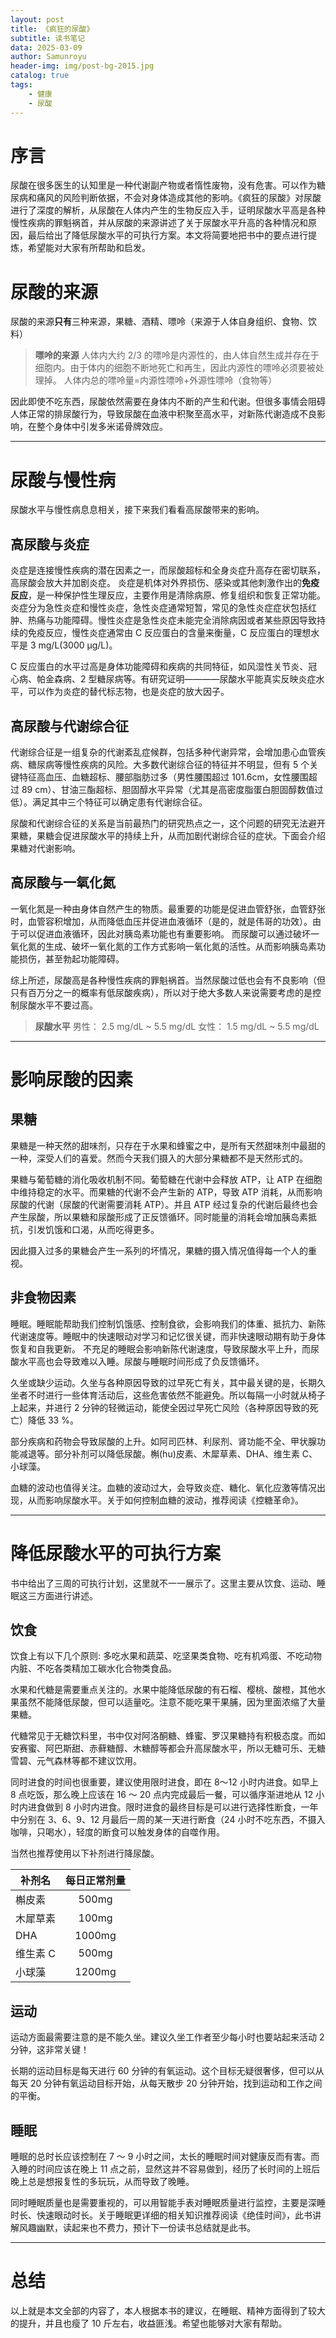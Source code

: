 ```yaml
---
layout: post
title: 《疯狂的尿酸》
subtitle: 读书笔记
data: 2025-03-09
author: Samunroyu
header-img: img/post-bg-2015.jpg
catalog: true
tags:
    - 健康
    - 尿酸
---
```


# 序言

尿酸在很多医生的认知里是一种代谢副产物或者惰性废物，没有危害。可以作为糖尿病和痛风的风险判断依据，不会对身体造成其他的影响。《疯狂的尿酸》对尿酸进行了深度的解析，从尿酸在人体内产生的生物反应入手，证明尿酸水平高是各种慢性疾病的罪魁祸首，并从尿酸的来源讲述了关于尿酸水平升高的各种情况和原因，最后给出了降低尿酸水平的可执行方案。本文将简要地把书中的要点进行提炼，希望能对大家有所帮助和启发。

# 尿酸的来源
尿酸的来源**只有**三种来源，果糖、酒精、嘌呤（来源于人体自身组织、食物、饮料）

>**嘌呤的来源**
>人体内大约 2/3 的嘌呤是内源性的，由人体自然生成并存在于细胞内。由于体内的细胞不断地死亡和再生，因此内源性的嘌呤必须要被处理掉。
>人体内总的嘌呤量=内源性嘌呤+外源性嘌呤（食物等）

因此即使不吃东西，尿酸依然需要在身体内不断的产生和代谢。但很多事情会阻碍人体正常的排尿酸行为，导致尿酸在血液中积聚至高水平，对新陈代谢造成不良影响，在整个身体中引发多米诺骨牌效应。

---

# 尿酸与慢性病
尿酸水平与慢性病息息相关，接下来我们看看高尿酸带来的影响。

## 高尿酸与炎症
炎症是连接慢性疾病的潜在因素之一，而尿酸超标和全身炎症升高存在密切联系，高尿酸会放大并加剧炎症。
炎症是机体对外界损伤、感染或其他刺激作出的**免疫反应**，是一种保护性生理反应，主要作用是清除病原、修复组织和恢复正常功能。炎症分为急性炎症和慢性炎症，急性炎症通常短暂，常见的急性炎症症状包括红肿、热痛与功能障碍。慢性炎症是急性炎症未能完全消除病因或者某些原因导致持续的免疫反应，慢性炎症通常由 C 反应蛋白的含量来衡量，C 反应蛋白的理想水平是 3 mg/L(3000 μg/L)。

C 反应蛋白的水平过高是身体功能障碍和疾病的共同特征，如风湿性关节炎、冠心病、帕金森病、2 型糖尿病等。有研究证明————尿酸水平能真实反映炎症水平，可以作为炎症的替代标志物，也是炎症的放大因子。

## 高尿酸与代谢综合征
代谢综合征是一组复杂的代谢紊乱症候群，包括多种代谢异常，会增加患心血管疾病、糖尿病等慢性疾病的风险。大多数代谢综合征的特征并不明显，但有 5 个关键特征高血压、血糖超标、腰部脂肪过多（男性腰围超过 101.6cm，女性腰围超过 89 cm）、甘油三酯超标、胆固醇水平异常（尤其是高密度脂蛋白胆固醇数值过低）。满足其中三个特征可以确定患有代谢综合征。

尿酸和代谢综合征的关系是当前最热门的研究热点之一，这个问题的研究无法避开果糖，果糖会促进尿酸水平的持续上升，从而加剧代谢综合征的症状。下面会介绍果糖对代谢影响。

## 高尿酸与一氧化氮
一氧化氮是一种由身体自然产生的物质。最重要的功能是促进血管舒张，血管舒张时，血管容积增加，从而降低血压并促进血液循环（是的，就是伟哥的功效）。由于可以促进血液循环，因此对胰岛素功能也有重要影响。
而尿酸可以通过破坏一氧化氮的生成、破坏一氧化氮的工作方式影响一氧化氮的活性。从而影响胰岛素功能损伤，甚至勃起功能障碍。

综上所述，尿酸高是各种慢性疾病的罪魁祸首。当然尿酸过低也会有不良影响（但只有百万分之一的概率有低尿酸疾病），所以对于绝大多数人来说需要考虑的是控制尿酸水平不要过高。
>**尿酸水平**
> 男性：  2.5 mg/dL ~ 5.5 mg/dL
> 女性：  1.5 mg/dL ~ 5.5 mg/dL

---

# 影响尿酸的因素
## 果糖
果糖是一种天然的甜味剂，只存在于水果和蜂蜜之中，是所有天然甜味剂中最甜的一种，深受人们的喜爱。然而今天我们摄入的大部分果糖都不是天然形式的。

果糖与葡萄糖的消化吸收机制不同。葡萄糖在代谢中会释放 ATP，让 ATP 在细胞中维持稳定的水平。而果糖的代谢不会产生新的 ATP，导致 ATP 消耗，从而影响尿酸的代谢（尿酸的代谢需要消耗 ATP）。并且 ATP 经过复杂的代谢后最终也会产生尿酸，所以果糖和尿酸形成了正反馈循环。同时能量的消耗会增加胰岛素抵抗，引发饥饿和口渴，从而吃得更多。

因此摄入过多的果糖会产生一系列的坏情况，果糖的摄入情况值得每一个人的重视。

## 非食物因素
睡眠。睡眠能帮助我们控制饥饿感、控制食欲，会影响我们的体重、抵抗力、新陈代谢速度等。睡眠中的快速眼动对学习和记忆很关键，而非快速眼动期有助于身体恢复和自我更新。
不充足的睡眠会影响新陈代谢速度，导致尿酸水平上升，而尿酸水平高也会导致难以入睡。尿酸与睡眠时间形成了负反馈循环。

久坐或缺少运动。久坐与各种原因导致的过早死亡有关，其中最关键的是，长期久坐者不时进行一些体育活动后，这些危害依然不能避免。所以每隔一小时就从椅子上起来，并进行 2 分钟的轻微运动，能使全因过早死亡风险（各种原因导致的死亡）降低 33 %。

部分疾病和药物会导致尿酸的上升。如阿司匹林、利尿剂、肾功能不全、甲状腺功能减退等。部分补剂可以降低尿酸。槲(hu)皮素、木犀草素、DHA、维生素 C、小球藻。

血糖的波动也值得关注。血糖的波动过大，会导致炎症、糖化、氧化应激等情况出现，从而影响尿酸水平。关于如何控制血糖的波动，推荐阅读《控糖革命》。

---

# 降低尿酸水平的可执行方案
书中给出了三周的可执行计划，这里就不一一展示了。这里主要从饮食、运动、睡眠这三方面进行讲述。

## 饮食
饮食上有以下几个原则: 多吃水果和蔬菜、吃坚果类食物、吃有机鸡蛋、不吃动物内脏、不吃各类精加工碳水化合物类食品。

水果和代糖是需要重点关注的。水果中能降低尿酸的有石榴、樱桃、酸橙，其他水果虽然不能降低尿酸，但可以适量吃。注意不能吃果干果脯，因为里面浓缩了大量果糖。

代糖常见于无糖饮料里，书中仅对阿洛酮糖、蜂蜜、罗汉果糖持有积极态度。而如安赛蜜、阿巴斯甜、赤藓糖醇、木糖醇等都会升高尿酸水平，所以无糖可乐、无糖雪碧、元气森林等都不建议饮用。

同时进食的时间也很重要，建议使用限时进食，即在 8～12 小时内进食。如早上  8 点吃饭，那么晚上应该在 16 ～ 20 点内完成最后一餐，可以循序渐进地从 12 小时内进食做到 8 小时内进食。限时进食的最终目标是可以进行选择性断食，一年中分别在 3、6、9、12 月最后一周的某一天进行断食（24 小时不吃东西，不摄入咖啡，只喝水），轻度的断食可以触发身体的自噬作用。

当然也推荐使用以下补剂进行降尿酸。

| 补剂名    | 每日正常剂量  |
|--------|:----------:|
| 槲皮素    | 500mg       |
| 木犀草素  | 100mg       | 
| DHA      | 1000mg      | 
| 维生素 C  | 500mg       | 
| 小球藻    | 1200mg      |


## 运动
运动方面最需要注意的是不能久坐。建议久坐工作者至少每小时也要站起来活动 2 分钟，这非常关键！

长期的运动目标是每天进行 60 分钟的有氧运动。这个目标无疑很奢侈，但可以从每天 20 分钟有氧运动目标开始，从每天散步 20 分钟开始，找到运动和工作之间的平衡。

## 睡眠
睡眠的总时长应该控制在 7 ～ 9 小时之间，太长的睡眠时间对健康反而有害。而入睡的时间应该在晚上 11 点之前，显然这并不容易做到，经历了长时间的上班后晚上总是想报复性的多玩玩，从而导致了晚睡。

同时睡眠质量也是需要重视的，可以用智能手表对睡眠质量进行监控，主要是深睡时长、快速眼动时长。关于睡眠更详细的相关知识推荐阅读《绝佳时间》，此书讲解风趣幽默，读起来也不费力，预计下一份读书总结就是此书。

---

# 总结
以上就是本文全部的内容了，本人根据本书的建议，在睡眠、精神方面得到了较大的提升，并且也瘦了 10 斤左右，收益匪浅。希望也能够对大家有帮助。